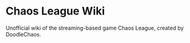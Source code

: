# Chaos League Wiki

Unofficial wiki of the streaming-based game Chaos League, created by DoodleChaos.